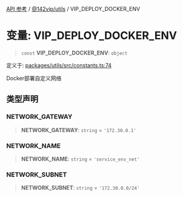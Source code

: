 [API 参考](../../../index.md) / [@142vip/utils](../index.md) / VIP\_DEPLOY\_DOCKER\_ENV

# 变量: VIP\_DEPLOY\_DOCKER\_ENV

> `const` **VIP\_DEPLOY\_DOCKER\_ENV**: `object`

定义于: [packages/utils/src/constants.ts:74](https://github.com/142vip/core-x/blob/67692efe75f30bef8a4893bf3d01dbe094be97e2/packages/utils/src/constants.ts#L74)

Docker部署自定义网络

## 类型声明

### NETWORK\_GATEWAY

> **NETWORK\_GATEWAY**: `string` = `'172.30.0.1'`

### NETWORK\_NAME

> **NETWORK\_NAME**: `string` = `'service_env_net'`

### NETWORK\_SUBNET

> **NETWORK\_SUBNET**: `string` = `'172.30.0.0/24'`
